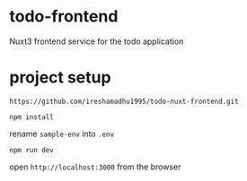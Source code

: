 # todo-frontend
Nuxt3 frontend service for the todo application


# project setup
`https://github.com/ireshamadhu1995/todo-nuxt-frontend.git`

`npm install`

rename `sample-env` into `.env`

`npm run dev`

open `http://localhost:3000` from the browser
